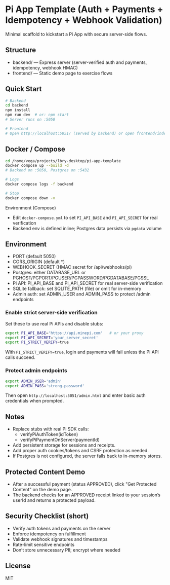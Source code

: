 # Pi App Template (Auth + Payments + Idempotency + Webhook Validation)

Minimal scaffold to kickstart a Pi App with secure server-side flows.

## Structure
- backend/ — Express server (server-verified auth and payments, idempotency, webhook HMAC)
- frontend/ — Static demo page to exercise flows

## Quick Start
```bash
# Backend
cd backend
npm install
npm run dev  # or: npm start
# Server runs on :5050

# Frontend
# Open http://localhost:5051/ (served by backend) or open frontend/index.html
```

## Docker / Compose
```bash
cd /home/vega/projects/lbry-desktop/pi-app-template
docker compose up --build -d
# Backend on :5050, Postgres on :5432

# Logs
docker compose logs -f backend

# Stop
docker compose down -v
```

Environment (Compose)
- Edit `docker-compose.yml` to set `PI_API_BASE` and `PI_API_SECRET` for real verification
- Backend env is defined inline; Postgres data persists via `pgdata` volume

## Environment
- PORT (default 5050)
- CORS_ORIGIN (default *)
- WEBHOOK_SECRET (HMAC secret for /api/webhooks/pi)
- Postgres: either DATABASE_URL or PGHOST/PGPORT/PGUSER/PGPASSWORD/PGDATABASE/PGSSL
- Pi API: PI_API_BASE and PI_API_SECRET for real server-side verification
 - SQLite fallback: set SQLITE_PATH (file) or omit for in-memory
 - Admin auth: set ADMIN_USER and ADMIN_PASS to protect /admin endpoints

### Enable strict server-side verification
Set these to use real Pi APIs and disable stubs:
```bash
export PI_API_BASE='https://api.minepi.com'   # or your proxy
export PI_API_SECRET='your_server_secret'
export PI_STRICT_VERIFY=true
```
With `PI_STRICT_VERIFY=true`, login and payments will fail unless the Pi API calls succeed.

### Protect admin endpoints
```bash
export ADMIN_USER='admin'
export ADMIN_PASS='strong-password'
```
Then open `http://localhost:5051/admin.html` and enter basic auth credentials when prompted.

## Notes
- Replace stubs with real Pi SDK calls:
  - verifyPiAuthToken(idToken)
  - verifyPiPaymentOnServer(paymentId)
- Add persistent storage for sessions and receipts.
- Add proper auth cookies/tokens and CSRF protection as needed.
 - If Postgres is not configured, the server falls back to in-memory stores.

## Protected Content Demo
- After a successful payment (status APPROVED), click "Get Protected Content" on the demo page.
- The backend checks for an APPROVED receipt linked to your session’s userId and returns a protected payload.

## Security Checklist (short)
- Verify auth tokens and payments on the server
- Enforce idempotency on fulfillment
- Validate webhook signatures and timestamps
- Rate-limit sensitive endpoints
- Don’t store unnecessary PII; encrypt where needed

## License
MIT
